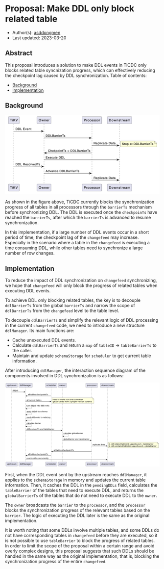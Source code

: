 # Proposal: Make DDL only block related table

- Author(s):    [asddongmen](https://github.com/asddongmen)
- Last updated: 2023-03-20

## Abstract

This proposal introduces a solution to make DDL events in TiCDC only blocks related table syncnization progress, which can effectively reducing the checkpoint lag caused by DDL synchronization.
Table of contents:

- [Background](#Background)
- [Implementation](#Implementation)

## Background

![ddl_handle_logic](../media/ddl_block_related_table_1.png)

As shown in the figure above, TiCDC currently blocks the synchronization progress of all tables in all processors through the `barrierTs` mechanism before synchronizing DDL. The DDL is executed once the `checkpoinTs` have reached the `barrierTs`, after which the `barrierTs` is advanced to resume synchronization.

In this implementation, if a large number of DDL events occur in a short period of time, the checkpoint lag of the `changefeed` may increase. Especially in the scenario where a table in the `changefeed` is executing a time consuming DDL, while other tables need to synchronize a large number of row changes.

## Implementation

To reduce the impact of DDL synchronization on `changefeed` synchronizing, we hope that `changefeed` will only block the progress of related tables when executing DDL events.

To achieve DDL only blocking related tables, the key is to decouple `ddlBarrierTs` from the global `barrierTs` and narrow the scope of `ddlBarrierTs` from the `changefeed` level to the table level.

To decouple `ddlBarrierTs` and simplify the relevant logic of DDL processing in the current `changefeed` code, we need to introduce a new structure `ddlManager`. Its main functions are:

- Cache unexecuted DDL events.
- Calculate `ddlBarrierTs` and return a `map` of `tableID` -> `tableBarrierTs` to the caller.
- Maintain and update `schemaStorage` for `scheduler` to get current table information.

After introducing `ddlManager`, the interaction sequence diagram of the components involved in DDL synchronization is as follows:

![ddl_manager_logic](../media/ddl_block_related_table_2.png)


First, when the DDL event sent by the upstream reaches `ddlManager`, it applies to the `schemaStorage` in memory and updates the current table information. Then, it caches the DDL in the `pendingDDLs` field, calculates the `tableBarrier` of the tables that need to execute DDL, and returns the `globalBarrierTs` of the tables that do not need to execute DDL to the `owner`.

The `owner` broadcasts the `barrier` to the `processor`, and the `processor` blocks the synchronization progress of the relevant tables based on the `barrier`. The logic of executing the DDL later is the same as the original implementation.

It is worth noting that some DDLs involve multiple tables, and some DDLs do not have corresponding tables in `changefeed` before they are executed, so it is not possible to use `tableBarrier` to block the progress of related tables. In order to limit the scope of the proposal within a certain range and avoid overly complex designs, this proposal suggests that such DDLs should be handled in the same way as the original implementation, that is, blocking the synchronization progress of the entire `changefeed`.
